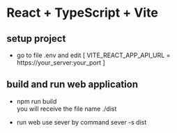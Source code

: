 # React + TypeScript + Vite

## setup project

- go to file .env and edit [ VITE_REACT_APP_API_URL = https://your_server:your_port ]

## build and run web application
- npm run build  
  you will receive the file name ./dist

- run web
  use sever by command 
  sever -s dist

